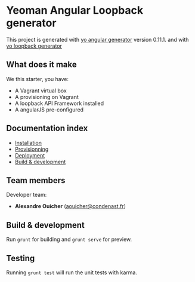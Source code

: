 # Yeoman Angular Loopback generator

This project is generated with [yo angular generator](https://github.com/yeoman/generator-angular)
version 0.11.1.
and with [yo loopback generator](https://github.com/strongloop/generator-loopback)

What does it make
-----------------

We this starter, you have:
* A Vagrant virtual box
* A provisioning on Vagrant
* A loopback API Framework installed
* A angularJS pre-configured


Documentation index
-------------------

* [Installation](doc/installation.md)
* [Provisionning](doc/provisionning.md)
* [Deployment](doc/deployment.md)
* [Build & development](doc/build.md)


Team members
------------

Developer team:
  - **Alexandre Ouicher** (aouicher@condenast.fr)


## Build & development

Run `grunt` for building and `grunt serve` for preview.

## Testing

Running `grunt test` will run the unit tests with karma.
